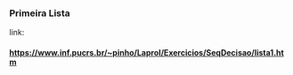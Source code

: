 
### Primeira Lista
link:
#### https://www.inf.pucrs.br/~pinho/LaproI/Exercicios/SeqDecisao/lista1.htm